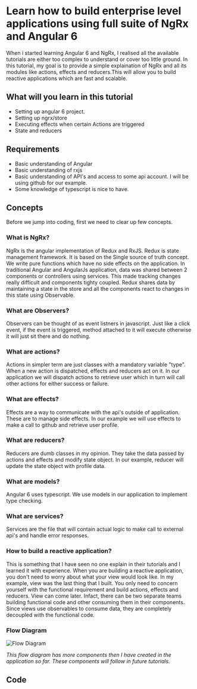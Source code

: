 # Learn how to build enterprise level applications using full suite of NgRx and Angular 6

When i started learning Angular 6 and NgRx, I realised all the available tutorials are either too complex to understand or cover too little ground. In this tutorial, my goal is to provide a simple explaination of NgRx and all its modules like actions, effects and reducers.This will allow you to build reactive applications which are fast and scalable.

## What will you learn in this tutorial

- Setting up angular 6 project.
- Setting up ngrx/store
- Executing effects when certain Actions are triggered
- State and reducers

## Requirements

- Basic understanding of Angular
- Basic understanding of rxjs
- Basic understanding of API's and access to some api account. I will be using github for our example.
- Some knowledge of typescript is nice to have.

## Concepts

Before we jump into coding, first we need to clear up few concepts.

### What is NgRx?
NgRx is the angular implementation of Redux and RxJS. Redux is state management framework. It is based on the Single source of truth concept. We write pure functions which have no side effects on the application. In traditional Angular and AngularJs application, data was shared between 2 components or controllers using services. This made tracking changes really difficult and components tighty coupled. Redux shares data by maintaining a state in the store and all the components react to changes in this state using Observable.

### What are Observers?
Observers can be thought of as event listners in javascript. Just like a click event, if the event is triggered, method attached to it will execute otherwise it will just sit there and do nothing.

### What are actions?
Actions in simpler term are just classes with a mandatory variable "type". When a new action is dispatched, effects and reducers act on it. In our application we will dispatch actions to retrieve user which in turn will call other actions for either success or failure.

### What are effects?
Effects are a way to communicate with the api's outside of application. These are to manage side effects. In our example we will use effects to make a call to github and retrieve user profile.

### What are reducers?
Reducers are dumb classes in my opinion. They take the data passed by actions and effects and modify state object. In our example, reducer will update the state object with profile data.

### What are models?
Angular 6 uses typescript. We use models in our application to implement type checking.

### What are services?
Services are the file that will contain actual logic to make call to external api's and handle error responses.

### How to build a reactive application?
This is something that I have seen no one explain in their tutorials and I learned it with experience. When you are building a reactive application, you don't need to worry about what your view would look like. In my example, view was the last thing that I built. You only need to concern yourself with the functional requirement and build actions, effects and reducers. View can come later. Infact, there can be two separate teams building functional code and other consuming them in their components. Since views use observables to consume data, they are completely decoupled with the functional code.

### Flow Diagram
![Flow Diagram](https://user-images.githubusercontent.com/13856451/42004666-b9335ff2-7a25-11e8-9fa6-17d21d3e3f2c.png)

*This flow diagram has more components then I have created in the application so far. These components will follow in future tutorials.*

## Code
